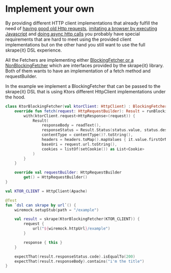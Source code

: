 # Implement your own

By providing different HTTP client implementations that already fulfill the need of [having good old Http requests](httpfetcher.md), [imitating a browser by executing Javascript](browserfetcher.md) and [doing async http calls](asyncfetcher.md) you probably have special requirements that are hard to meet using the provided client implementations but on the other hand you still want to use the full skrape{it} DSL experience.

All the Fetchers are implementing either [BlockingFetcher or a NonBlockingFetcher](https://github.com/skrapeit/skrape.it/blob/master/fetcher/base-fetcher/src/main/kotlin/it/skrape/fetcher/BaseFetcher.kt) which are interfaces provided by the skrape{it} library. Both of them wants to have an implementation of a fetch method and requestBuilder.

In the example we implement a BlockingFetcher that can be passed to the skrape{it} DSL that is using Ktors different HttpClient implementations under the hood.

```kotlin
class KtorBlockingFetcher(val ktorClient: HttpClient) : BlockingFetcher<HttpRequestBuilder> {
    override fun fetch(request: HttpRequestBuilder): Result = runBlocking {
        with(ktorClient.request<HttpResponse>(request)) {
            Result(
                responseBody = readText(),
                responseStatus = Result.Status(status.value, status.description),
                contentType = contentType()?.toString(),
                headers = headers.toMap().mapValues { it.value.firstOrNull().orEmpty() },
                baseUri = request.url.toString(),
                cookies = listOf(setCookie()) as List<Cookie>
            )
        }
    }

    override val requestBuilder: HttpRequestBuilder
        get() = HttpRequestBuilder()
}

val KTOR_CLIENT = HttpClient(Apache)

@Test
fun `dsl can skrape by url`() {
    wiremock.setupStub(path = "/example")

    val result = skrape(KtorBlockingFetcher(KTOR_CLIENT)) {
        request {
            url("${wiremock.httpUrl}/example")
        }

        response { this }
    }

    expectThat(result.responseStatus.code).isEqualTo(200)
    expectThat(result.responseBody).contains("i'm the title")
}
```

